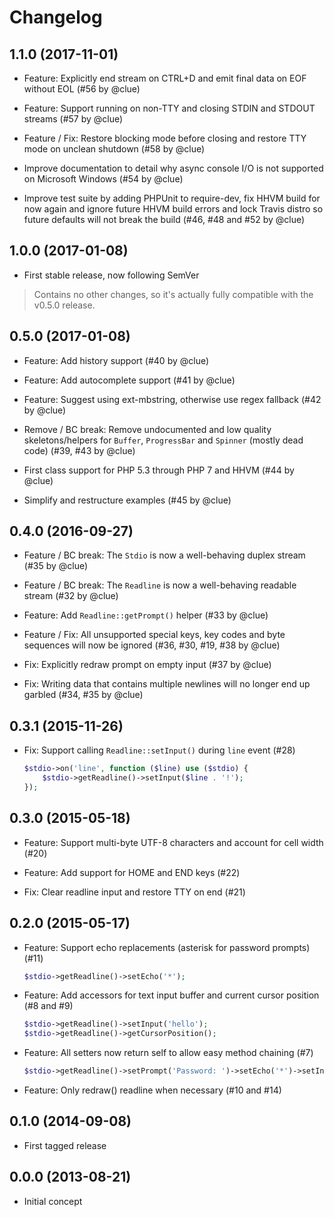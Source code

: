 # Changelog

## 1.1.0 (2017-11-01)

*   Feature: Explicitly end stream on CTRL+D and emit final data on EOF without EOL
    (#56 by @clue)

*   Feature: Support running on non-TTY and closing STDIN and STDOUT streams
    (#57 by @clue)

*   Feature / Fix: Restore blocking mode before closing and restore TTY mode on unclean shutdown
    (#58 by @clue)

*   Improve documentation to detail why async console I/O is not supported on Microsoft Windows
    (#54 by @clue)

*   Improve test suite by adding PHPUnit to require-dev,
    fix HHVM build for now again and ignore future HHVM build errors and
    lock Travis distro so future defaults will not break the build
    (#46, #48 and #52 by @clue)

## 1.0.0 (2017-01-08)

*   First stable release, now following SemVer

> Contains no other changes, so it's actually fully compatible with the v0.5.0 release.

## 0.5.0 (2017-01-08)

*   Feature: Add history support
    (#40 by @clue)

*   Feature: Add autocomplete support
    (#41 by @clue)

*   Feature: Suggest using ext-mbstring, otherwise use regex fallback
    (#42 by @clue)

*   Remove / BC break: Remove undocumented and low quality skeletons/helpers for
    `Buffer`, `ProgressBar` and `Spinner` (mostly dead code)
    (#39, #43 by @clue)

*   First class support for PHP 5.3 through PHP 7 and HHVM
    (#44 by @clue)

*   Simplify and restructure examples
    (#45 by @clue)

## 0.4.0 (2016-09-27)

*   Feature / BC break: The `Stdio` is now a well-behaving duplex stream
    (#35 by @clue)

*   Feature / BC break: The `Readline` is now a well-behaving readable stream
    (#32 by @clue)

*   Feature: Add `Readline::getPrompt()` helper
    (#33 by @clue)

*   Feature / Fix: All unsupported special keys, key codes and byte sequences will now be ignored
    (#36, #30, #19, #38 by @clue)

*   Fix: Explicitly redraw prompt on empty input
    (#37 by @clue)

*   Fix: Writing data that contains multiple newlines will no longer end up garbled
    (#34, #35 by @clue)

## 0.3.1 (2015-11-26)

*   Fix: Support calling `Readline::setInput()` during `line` event
    (#28)

    ```php
    $stdio->on('line', function ($line) use ($stdio) {
        $stdio->getReadline()->setInput($line . '!');
    });
    ```

## 0.3.0 (2015-05-18)

*   Feature: Support multi-byte UTF-8 characters and account for cell width
    (#20)

*   Feature: Add support for HOME and END keys
    (#22)

*   Fix: Clear readline input and restore TTY on end
    (#21)

## 0.2.0 (2015-05-17)

*   Feature: Support echo replacements (asterisk for password prompts)
    (#11)

    ```php
    $stdio->getReadline()->setEcho('*');
    ```

*   Feature: Add accessors for text input buffer and current cursor position
    (#8 and #9)

    ```php
    $stdio->getReadline()->setInput('hello');
    $stdio->getReadline()->getCursorPosition();
    ```

*   Feature: All setters now return self to allow easy method chaining
    (#7)

    ```php
    $stdio->getReadline()->setPrompt('Password: ')->setEcho('*')->setInput('secret');
    ```

*   Feature: Only redraw() readline when necessary
    (#10 and #14)

## 0.1.0 (2014-09-08)

*   First tagged release

## 0.0.0 (2013-08-21)

*   Initial concept
